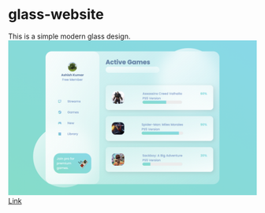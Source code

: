 # glass-website
This is a simple modern glass design.
![screenshot](images/screenshot.png)
[Link](https://akjrockx.github.io/glass-website/)